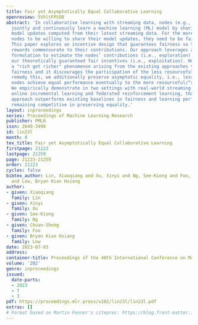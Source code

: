 ```yaml
---
title: Fair yet Asymptotically Equal Collaborative Learning
openreview: 5VhltFPSO8
abstract: 'In collaborative learning with streaming data, nodes (e.g., organizations)
  jointly and continuously learn a machine learning (ML) model by sharing the latest
  model updates computed from their latest streaming data. For the more resourceful
  nodes to be willing to share their model updates, they need to be fairly incentivized.
  This paper explores an incentive design that guarantees fairness so that nodes receive
  rewards commensurate to their contributions. Our approach leverages an explore-then-exploit
  formulation to estimate the nodes’ contributions (i.e., exploration) for realizing
  our theoretically guaranteed fair incentives (i.e., exploitation). However, we observe
  a "rich get richer" phenomenon arising from the existing approaches to guarantee
  fairness and it discourages the participation of the less resourceful nodes. To
  remedy this, we additionally preserve asymptotic equality, i.e., less resourceful
  nodes achieve equal performance eventually to the more resourceful/“rich” nodes.
  We empirically demonstrate in two settings with real-world streaming data: federated
  online incremental learning and federated reinforcement learning, that our proposed
  approach outperforms existing baselines in fairness and learning performance while
  remaining competitive in preserving equality.'
layout: inproceedings
series: Proceedings of Machine Learning Research
publisher: PMLR
issn: 2640-3498
id: lin23l
month: 0
tex_title: Fair yet Asymptotically Equal Collaborative Learning
firstpage: 21223
lastpage: 21259
page: 21223-21259
order: 21223
cycles: false
bibtex_author: Lin, Xiaoqiang and Xu, Xinyi and Ng, See-Kiong and Foo, Chuan-Sheng
  and Low, Bryan Kian Hsiang
author:
- given: Xiaoqiang
  family: Lin
- given: Xinyi
  family: Xu
- given: See-Kiong
  family: Ng
- given: Chuan-Sheng
  family: Foo
- given: Bryan Kian Hsiang
  family: Low
date: 2023-07-03
address: 
container-title: Proceedings of the 40th International Conference on Machine Learning
volume: '202'
genre: inproceedings
issued:
  date-parts:
  - 2023
  - 7
  - 3
pdf: https://proceedings.mlr.press/v202/lin23l/lin23l.pdf
extras: []
# Format based on Martin Fenner's citeproc: https://blog.front-matter.io/posts/citeproc-yaml-for-bibliographies/
---
```

